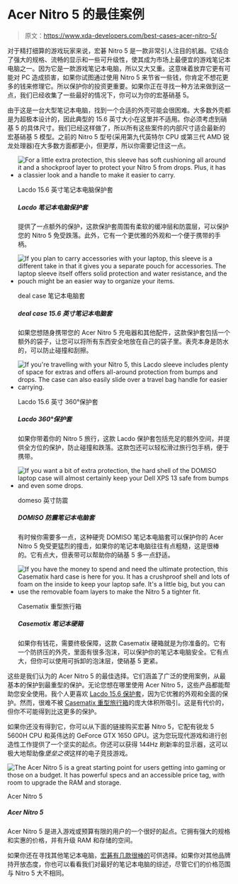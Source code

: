 # Acer Nitro 5 的最佳案例

> 原文：<https://www.xda-developers.com/best-cases-acer-nitro-5/>

对于精打细算的游戏玩家来说，宏碁 Nitro 5 是一款非常引人注目的机器。它结合了强大的规格、流畅的显示和一些可升级性，使其成为市场上最便宜的游戏笔记本电脑之一。因为它是一款游戏笔记本电脑，所以又大又重。这意味着放弃它更有可能对 PC 造成损害，如果你试图通过使用 Nitro 5 来节省一些钱，你肯定不想花更多的钱来修理它。所以保护你的投资更重要。如果你正在寻找一种方法来做到这一点，我们已经收集了一些最好的情况下，你可以为你的宏基硝基 5。

由于这是一台大型笔记本电脑，找到一个合适的外壳可能会很困难。大多数外壳都是为超极本设计的，因此典型的 15.6 英寸大小在这里并不适用。你必须考虑到硝基 5 的具体尺寸。我们已经这样做了，所以所有这些案件的内部尺寸适合最新的宏基硝基 5 模型。之前的 Nitro 5 型号(采用第九代英特尔 CPU 或第三代 AMD 锐龙处理器)在大多数方面都更小，但更厚，所以你需要记住这一点。

*   <picture>![For a little extra protection, this sleeve has soft cushioning all around it and a shockproof layer to protect your Nitro 5 from drops. Plus, it has a classier look and a handle to make it easier to carry.](img/e36cbe479910afb1d7b665b0feaafa09.png)</picture>

    Lacdo 15.6 英寸笔记本电脑保护套

    ##### Lacdo 笔记本电脑保护套

    提供了一点额外的保护，这款保护套周围有柔软的缓冲层和防震层，可以保护您的 Nitro 5 免受跌落。此外，它有一个更优雅的外观和一个便于携带的手柄。

*   <picture>![If you plan to carry accessories with your laptop, this sleeve is a different take in that it gives you a separate pouch for accessories. The laptop sleeve itself offers solid protection and water resistance, and the pouch might be an easier way to organize your items.](img/6495d102be025aa66857627b5dfc6de4.png)</picture>

    deal case 笔记本电脑套

    ##### deal case 15.6 英寸笔记本电脑套

    如果您想随身携带您的 Acer Nitro 5 充电器和其他配件，这款保护套包括一个额外的袋子，让您可以将所有东西安全地放在自己的袋子里。表壳本身是防水的，可以防止碰撞和刮擦。

*   <picture>![If you're travelling with your Nitro 5, this Lacdo sleeve includes plenty of space for extras and offers all-around protection from bumps and drops. The case can also easily slide over a travel bag handle for easier carrying.](img/55c0431743633de28ad2709dc842e5cc.png)</picture>

    Lacdo 15.6 英寸 360°保护套

    ##### Lacdo 360°保护套

    如果你带着你的 Nitro 5 旅行，这款 Lacdo 保护套包括充足的额外空间，并提供全方位的保护，防止碰撞和跌落。这款包还可以轻松滑过旅行包手柄，便于携带。

*   <picture>![If you want a bit of extra protection, the hard shell of the DOMISO laptop case will almost certainly keep your Dell XPS 13 safe from bumps and even some drops.](img/0091e1de2d50ffd28b81ed891897f8e0.png)</picture>

    domeso 英寸防震

    ##### DOMISO 防震笔记本电脑套

    有时候你需要多一点，这种硬壳 DOMISO 笔记本电脑套可以保护你的 Acer Nitro 5 免受更猛烈的撞击，如果你的笔记本电脑往往有点粗糙，这是很棒的。它有点大，但表带可以帮助你的硝基 5 多一点舒适。

*   <picture>![If you have the money to spend and need the ultimate protection, this Casematix hard case is here for you. It has a crushproof shell and lots of foam on the inside to keep your laptop safe. It's a little big, but you can use the removable foam layers to make the Nitro 5 a tighter fit.](img/b401e16342da5a5619c1255813f8de66.png)</picture>

    Casematix 重型旅行箱

    ##### Casematix 笔记本硬箱

    如果你有钱花，需要终极保障，这款 Casematix 硬箱就是为你准备的。它有一个防挤压的外壳，里面有很多泡沫，可以保护你的笔记本电脑安全。它有点大，但你可以使用可拆卸的泡沫层，使硝基 5 更紧。

这些是我们认为的 Acer Nitro 5 的最佳选择。它们涵盖了广泛的使用案例，从最基本的保护到最重型的保护。无论您想在哪里使用 Acer Nitro 5，这些产品都能帮助您安全使用。我个人更喜欢 [Lacdo 15.6 保护套](https://www.amazon.com/Lacdo-Protective-Briefcase-Compatible-Chromebook/dp/B076Z7JT5?tag=xda-3fedkqp-20&ascsubtag=UUxdaUeUpU31579&asc_refurl=https%3A%2F%2Fwww.xda-developers.com%2Fbest-cases-acer-nitro-5%2F&asc_campaign=Short-Term)，因为它优雅的外观和全面的保护。然而，很难不被 [Casematix 重型旅行箱](https://www.amazon.com/Casematix-Waterproof-Gaming-Laptop-Traveling/dp/B075ZGJSL1?tag=xda-3fedkqp-20&ascsubtag=UUxdaUeUpU31579&asc_refurl=https%3A%2F%2Fwww.xda-developers.com%2Fbest-cases-acer-nitro-5%2F&asc_campaign=Short-Term)的庞大体积所吸引。这是有代价的，但你不可能得到比这更多的保护。

如果你还没有得到它，你可以从下面的链接购买宏碁 Nitro 5，它配有锐龙 5 5600H CPU 和英伟达的 GeForce GTX 1650 GPU。这为您玩现代游戏和进行创造性工作提供了一个坚实的起点。你还可以获得 144Hz 刷新率的显示器，这可以极大地帮助像*堡垒之夜*这样的电子竞技游戏。

 <picture>![The Acer Nitro 5 is a great starting point for users getting into gaming or those on a budget. It has powerful specs and an accessible price tag, with room to upgrade the RAM and storage.](img/1f6da8196f1ff7a6fff9e1dba1e726d4.png)</picture> 

Acer Nitro 5

##### Acer Nitro 5

Acer Nitro 5 是进入游戏或预算有限的用户的一个很好的起点。它拥有强大的规格和实惠的价格，并有升级 RAM 和存储的空间。

如果你还在寻找其他笔记本电脑，[宏碁有几款很棒的](https://www.xda-developers.com/best-acer-laptops/)可供选择。如果你对其他品牌持开放态度，你也可以看看我们对最好的笔记本电脑的综述，尽管它们的价格范围与 Nitro 5 大不相同。